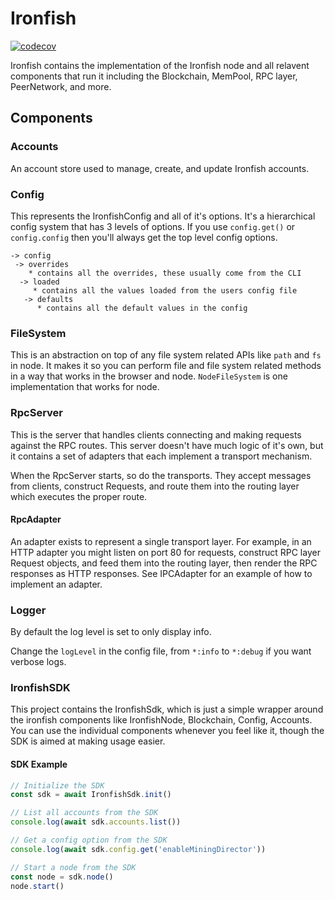 # Ironfish

[![codecov](https://codecov.io/gh/iron-fish/ironfish/branch/master/graph/badge.svg?token=PCSVEVEW5V&flag=ironfish)](https://codecov.io/gh/iron-fish/ironfish)

Ironfish contains the implementation of the Ironfish node and all relavent components that run it including the Blockchain, MemPool, RPC layer, PeerNetwork, and more.

## Components

### Accounts
 An account store used to manage, create, and update Ironfish accounts.

### Config
This represents the IronfishConfig and all of it's options. It's a hierarchical config system that has 3 levels of options. If you use `config.get()` or `config.config` then you'll always get the top level config options.

```
-> config
 -> overrides
    * contains all the overrides, these usually come from the CLI
  -> loaded
     * contains all the values loaded from the users config file
   -> defaults
      * contains all the default values in the config
```

### FileSystem
This is an abstraction on top of any file system related APIs like `path` and `fs` in node. It makes it so you can perform file and file system related methods in a way that works in the browser and node. `NodeFileSystem` is one implementation that works for node.

### RpcServer
This is the server that handles clients connecting and making requests against the RPC routes. This server doesn't have much logic of it's own, but it contains a set of adapters that each implement a transport mechanism.

When the RpcServer starts, so do the transports. They accept messages from clients, construct Requests, and route them into the routing layer which executes the proper route.

#### RpcAdapter
An adapter exists to represent a single transport layer. For example, in an HTTP adapter you might listen on port 80 for requests, construct RPC layer Request objects, and feed them into the routing layer, then render the RPC responses as HTTP responses. See IPCAdapter for an example of how to implement an adapter.

### Logger
By default the log level is set to only display info.

Change the `logLevel` in the config file, from `*:info` to `*:debug` if you want verbose logs.

### IronfishSDK
This project contains the IronfishSdk, which is just a simple wrapper around the ironfish components like IronfishNode, Blockchain, Config, Accounts. You can use the individual components whenever you feel like it, though the SDK is aimed at making usage easier.

#### SDK Example

```typescript
// Initialize the SDK
const sdk = await IronfishSdk.init()

// List all accounts from the SDK
console.log(await sdk.accounts.list())

// Get a config option from the SDK
console.log(await sdk.config.get('enableMiningDirector'))

// Start a node from the SDK
const node = sdk.node()
node.start()
```
